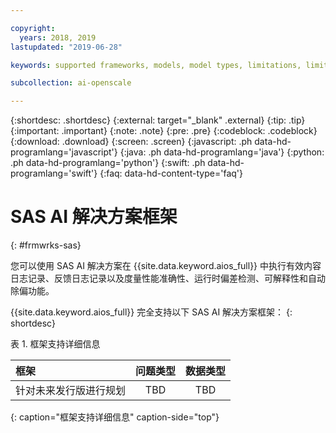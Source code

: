 ```yaml
---

copyright:
  years: 2018, 2019
lastupdated: "2019-06-28"

keywords: supported frameworks, models, model types, limitations, limits, spss, c&ds

subcollection: ai-openscale

---
```


{:shortdesc: .shortdesc}
{:external: target="_blank" .external}
{:tip: .tip}
{:important: .important}
{:note: .note}
{:pre: .pre}
{:codeblock: .codeblock}
{:download: .download}
{:screen: .screen}
{:javascript: .ph data-hd-programlang='javascript'}
{:java: .ph data-hd-programlang='java'}
{:python: .ph data-hd-programlang='python'}
{:swift: .ph data-hd-programlang='swift'}
{:faq: data-hd-content-type='faq'}

# SAS AI 解决方案框架
{: #frmwrks-sas}

您可以使用 SAS AI 解决方案在 {{site.data.keyword.aios_full}} 中执行有效内容日志记录、反馈日志记录以及度量性能准确性、运行时偏差检测、可解释性和自动除偏功能。

{{site.data.keyword.aios_full}} 完全支持以下 SAS AI 解决方案框架：
{: shortdesc}


表 1. 框架支持详细信息

| 框架 | 问题类型 | 数据类型 |
|:---|:---:|:---:|
| 针对未来发行版进行规划 | TBD | TBD |
{: caption="框架支持详细信息" caption-side="top"}



